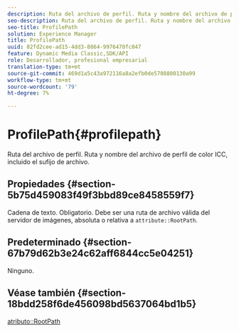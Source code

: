 ```yaml
---
description: Ruta del archivo de perfil. Ruta y nombre del archivo de perfil de color ICC, incluido el sufijo de archivo.
seo-description: Ruta del archivo de perfil. Ruta y nombre del archivo de perfil de color ICC, incluido el sufijo de archivo.
seo-title: ProfilePath
solution: Experience Manager
title: ProfilePath
uuid: 82fd2cee-ad15-4dd3-8864-9976470fc847
feature: Dynamic Media Classic,SDK/API
role: Desarrollador, profesional empresarial
translation-type: tm+mt
source-git-commit: 469d1a5c43a972116a8a2efb0de5708800130a99
workflow-type: tm+mt
source-wordcount: '79'
ht-degree: 7%

---
```



# ProfilePath{#profilepath}

Ruta del archivo de perfil. Ruta y nombre del archivo de perfil de color ICC, incluido el sufijo de archivo.

## Propiedades {#section-5b75d459083f49f3bbd89ce8458559f7}

Cadena de texto. Obligatorio. Debe ser una ruta de archivo válida del servidor de imágenes, absoluta o relativa a `attribute::RootPath`.

## Predeterminado {#section-67b79d62b3e24c62aff6844cc5e04251}

Ninguno.

## Véase también {#section-18bdd258f6de456098bd5637064bd1b5}

[atributo::RootPath](../../../../../ir-api/material-cat/image-rendering-api-ref/c-ir-material-catalog/c-ir-attributes-reference/r-ir-rootpath.md#reference-a4d7c96b62e14fcbad1740c702f160f3)
